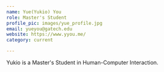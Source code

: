 ```yaml
---
name: Yue(Yukio) You
role: Master's Student
profile_pic: images/yue_profile.jpg
email: yueyou@gatech.edu
website: https://www.yyou.me/
category: current

---
```


Yukio is a Master's Student in Human-Computer Interaction.
